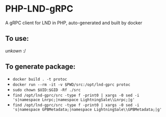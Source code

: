 # PHP-LND-gRPC
A gRPC client for LND in PHP, auto-generated and built by docker

## To use: 
 *unkown* :/

## To generate package:
 - `docker build . -t protoc`
 - `docker run --rm -it -v $PWD/src:/opt/lnd-gprc protoc`
 - `sudo chown $UID:$GID -Rf ./src`
 - `find /opt/lnd-gprc/src -type f -print0 | xargs -0 sed -i 's|namespace Lnrpc;|namespace LightningSale\\Lnrpc;|g'`
 - `find /opt/lnd-gprc/src -type f -print0 | xargs -0 sed -i 's|namespace GPBMetadata;|namespace LightningSale\\GPBMetadata;|g'`